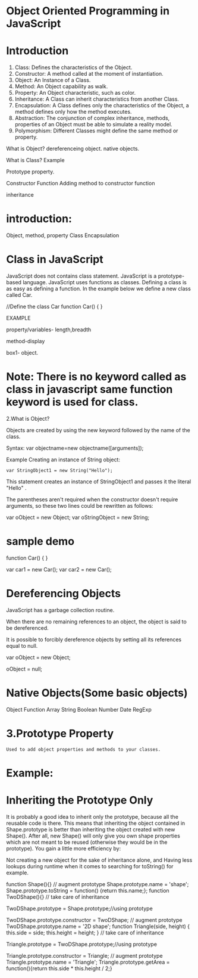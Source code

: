 

Object Oriented Programming in JavaScript
==============================

Introduction
=============

1. Class: Defines the characteristics of the Object.
2. Constructor: A method called at the moment of instantiation.
3. Object: An Instance of a Class.
4. Method: An Object capability as walk.
5. Property: An Object characteristic, such as color.
6. Inheritance: A Class can inherit characteristics from another Class.
7. Encapsulation: A Class defines only the characteristics of the Object, a method defines only how the method executes.
8. Abstraction: The conjunction of complex inheritance, methods, properties of an Object must be able to simulate a reality model.
9. Polymorphism: Different Classes might define the same method or property.


What is Object?
dereferenceing object.
native objects.

What is Class?
Example

Prototype property.

Constructor Function
Adding method to constructor function

inheritance

introduction:
=========
Object, method, property Class Encapsulation

Class in JavaScript
===============
JavaScript does not contains class statement. JavaScript is a prototype-based language. JavaScript uses functions as classes. Defining a class is as easy as defining a function. In the example below we define a new class called Car.

//Define the class Car 
	function Car() { } 


EXAMPLE

<script>
function Box(){
	this.length=10;
	this.breadth=20;

this.display=function display()
{
alert("Iam inside a display method");
}
};

var box1=new Box();
alert(box1.length);
alert(box1.display());
</script>


property/variables-  length,breadth

method-display

box1- object.

Note: There is no keyword called as class in javascript same function keyword is used for class.
=========================================================================================

2.What is Object?

Objects are created by using the new keyword followed by the name of the class.
 
Syntax:
	var objectname=new objectname([arguments]);

Example
	 Creating an instance of String object:

	var StringObject1 = new String("Hello"); 


This statement creates an instance of StringObject1 and passes it the literal "Hello" .

 
The parentheses aren't required when the constructor doesn't require arguments, so these two lines could be rewritten as follows:
 
var oObject = new Object;
var oStringObject = new String; 


sample demo
=========
function Car() { } 

  var car1 = new Car(); 
  var car2 = new Car(); 
 

Dereferencing Objects
===============
JavaScript has a garbage collection routine.
 
When there are no remaining references to an object, the object is said to be dereferenced.
 
It is possible to forcibly dereference objects by setting all its references equal to null.
 
var oObject = new Object;

oObject = null; 
 

Native Objects(Some basic objects)
==========================
Object          Function      Array         String
Boolean       Number       Date           RegExp


3.Prototype Property
================
	Used to add object properties and methods to your classes.

Example:
======
<!--Prototype Proprty-->
<html>
<head>
<script type="text/javascript">
<!--function Gadget() which uses this to add two properties and one method to the objects it creates.-->

function Gadget(name, color) {
this.name = name;
this.color = color;
this.whatAreYou = function(){
return 'I am a ' + this.color + ' ' + this.name;


<!--Let's add two more properties, price and rating, and a getInfo() method. Since prototype contains an object, you can just keep adding to it like this:-->
Gadget.prototype.price = 100;
Gadget.prototype.rating = 3;

//add a method to your class

Gadget.prototype.getInfo = function() {
return 'Rating: ' + this.rating + ', price: ' + this.price;
};
}
}

<!--All the methods and properties you have added to the prototype are directly available as soon as you create a new object using the constructor. If you create a newtoy object using the Gadget() constructor, you can access all the methods and properties already defined.
-->
var newtoy = new Gadget('webcam', 'black');
alert(newtoy.name);
alert(newtoy.WhatAreYou());
alert(newtoy.price);
alert(newtoy.rating);
alert(newtoy.getInfo());
</script>
<body>
</body>
</html>

<!--Here factory is a function>



What is method?
A method is essentially a function that is found inside of an object.

Eg:
var current=new Date()   //the current date
var min=current.getMinutes()


Here getMinutes() is a method associated with objects.


Constructor functions
===============

There is another way to create objects: by using constructor functions.
 Let's see an example:
		function Hero() {
			this.occupation = 'Ninja';
		}

In order to create an object using this function, you use the new operator, like this:
		 var hero = new Hero();
		 hero.occupation;

Output:Ninja

Benefits of Constructor
------------------------------
=> The benefit of using constructor functions is that they accept parameters, which can be used when creating new objects. 

Let's modify the constructor to accept one parameter and assign it to the name property.

function Hero(name) {
	this.name = name;//This refers to global object
	this.occupation = 'Ninja';
	this.whoAreYou = function() {
		return "I'm " + this.name + " and I'm a " + this.occupation;
	}
}
Now you can create different objects using the same constructor:

		 var h1 = new Hero('Michelangelo');
 		 var h2 = new Hero('Donatello');
		 h1.whoAreYou();
		 h2.whoAreYou();
Output:
	I'm Michelangelo and I'm a Ninja"
 	"I'm Donatello and I'm a Ninja"


Note
====
A class name is the name of the constructor.
 
A constructor 'acts as' a factory function.
 
No object is created inside the constructor.
 
this keyword is used in constructor.
 
When a constructor is called with the new operator, an object is created before the first line of the constructor.
 
Constructors create a separate copy for each object.

Example:
======
<html>
<head>
<title>Constructor Example</title>
</head>
<body>
<script type="text/javascript">
function Car(sColor, iDoors, iMpg) {
    this.color = sColor;
    this.doors = iDoors;
    this.mpg = iMpg;
    this.showColor = function () {
        alert(this.color)
    };
}

var oCar1 = new Car("red", 4, 23);
var oCar2 = new Car("blue", 3, 25);
oCar1.showColor();
oCar2.showColor();


</script>

</body>
</html>


//Adding method to a class using prototype

<HTML>
<HEAD>
<TITLE>Instance method demo</TITLE>
</HEAD>
   <BODY>
   <H1>
   <SCRIPT>
   // constructor function
   function Rectangle(height, width){
      this.height =  height;
      this.width = width;
   }
  
   function getArea () {
      return this.height * this.width;
   }
   // turn the function into an object method
   Rectangle.prototype.calcArea = getArea;

   var theRectangle = new Rectangle (3, 5);
   theRectangle.width = 10;

   document.write("The rectangle instance height is: " + theRectangle.height + "<br>");
   document.write("The rectangle instance width is: " + theRectangle.width  + "<br>");
   document.write ("The calcArea method returns: " + theRectangle.calcArea());
   </SCRIPT>
   </H1>
   </BODY>
</HTML>

Functions
-------------

The following three ways of defining a function

1st method
--------------
 	
	function sum(a, b) {return a + b;};
	sum(1, 2);

Output 3

2nd Method
---------------
	 var sum = function(a, b) {return a + b;};
	sum(1, 2);

Output 3

3rd method
---------------

	var sum = new Function('a', 'b', 'return a + b;');
	 sum(1, 2)
 
inheritence in JavaScript
================
(inheritanceDemo.html)


prototype chaining
=============
	Prototype chaining is the default way to implement inheritance.


<script>
//parent class
function pclass(){
this.parent_property1= "TechMahindra";
this.parent_method1=function parent_method1(arg1)
{
return arg1+"parent method data";
};
}


//establish child class
function Cclass(){
this.child_property1="TechMahindra";
this.child_method1=function child_method1(arg1)
{
return arg1+"child method data";
};
}

//make child to inherit parent class
Cclass.prototype=new pclass();
var instance1=new Cclass();
alert(instance1 instanceof pclass);
alert(instance1 instanceof Cclass);

alert(instance1.parent_method1("Result"));

</script>

Demo 2(6_inheritance)
=====
<!--inheritence in javascript -->
<html>
<head>
<script type="text/javascript">
function Shape(){}

// augment prototype
Shape.prototype.name = 'shape';
Shape.prototype.toString = function() {return this.name;};

function TwoDShape(){}

// take care of inheritance
TwoDShape.prototype = new Shape();
TwoDShape.prototype.constructor = TwoDShape;

// augment prototype
TwoDShape.prototype.name = '2D shape';

function Triangle(side, height) {
this.side = side;
this.height = height;
}
// take care of inheritance
Triangle.prototype = new TwoDShape();
Triangle.prototype.constructor = Triangle;

// augment prototype
Triangle.prototype.name = 'Triangle';
Triangle.prototype.getArea = function(){return this.side * this.height / 2;};

var my = new Triangle(5, 10);
alert(my.getArea());

</script>
<body>

</body>
</html>

Inheriting the Prototype Only
====================
It is probably a good idea to inherit only the prototype, because all the reusable code is there. This means that inheriting the object contained in Shape.prototype is better than inheriting the object created with new Shape(). After all, new Shape() will only give you own shape properties which are not meant to be reused (otherwise they would be in the prototype). You gain a little more efficiency by:

Not creating a new object for the sake of inheritance alone, and
Having less lookups during runtime when it comes to searching for toString() for example.


function Shape(){}
// augment prototype
Shape.prototype.name = 'shape';
Shape.prototype.toString = function() {return this.name;};
function TwoDShape(){}
// take care of inheritance

TwoDShape.prototype = Shape.prototype;//using prototype

TwoDShape.prototype.constructor = TwoDShape;
// augment prototype
TwoDShape.prototype.name = '2D shape';
function Triangle(side, height) {
this.side = side;
this.height = height;
}
// take care of inheritance

Triangle.prototype = TwoDShape.prototype;//using prototype

Triangle.prototype.constructor = Triangle;
// augment prototype
Triangle.prototype.name = 'Triangle';
Triangle.prototype.getArea = function(){return this.side * this.height / 2;}